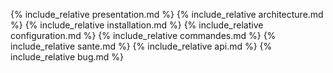 {% include_relative presentation.md %}
{% include_relative architecture.md %}
{% include_relative installation.md %}
{% include_relative configuration.md %}
{% include_relative commandes.md %}
{% include_relative sante.md %}
{% include_relative api.md %}
{% include_relative bug.md %}
